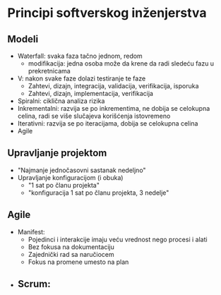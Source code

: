 # Principi softverskog inženjerstva
## Modeli
- Waterfall: svaka faza tačno jednom, redom
    - modifikacija: jedna osoba može da krene da radi sledeću fazu u prekretnicama
- V: nakon svake faze dolazi testiranje te faze
    - Zahtevi, dizajn, integracija, validacija, verifikacija, isporuka
    - Zahtevi, dizajn, implementacija, verifikacija
- Spiralni: ciklična analiza rizika
- Inkrementalni: razvija se po inkrementima, ne dobija se celokupna celina, radi se više slučajeva korišćenja istovremeno
- Iterativni: razvija se po iteracijama, dobija se celokupna celina
- Agile

## Upravljanje projektom
- "Najmanje jednočasovni sastanak nedeljno"
- Upravljanje konfiguracijom (i obuka)
    - "1 sat po članu projekta"
    - "konfiguracija 1 sat po članu projekta, 3 nedelje"

## Agile
- Manifest:
    - Pojedinci i interakcije imaju veću vrednost nego procesi i alati
    - Bez fokusa na dokumentaciju
    - Zajednički rad sa naručiocem
    - Fokus na promene umesto na plan
- Scrum:
    - 
